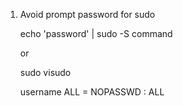 1. Avoid prompt password for sudo
  
   echo 'password' | sudo -S command
  
   or 
  
   sudo visudo
  
   username ALL = NOPASSWD : ALL
